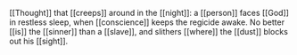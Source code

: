 [[Thought]] that [[creeps]] around in the [[night]]: a [[person]] faces [[God]] in restless sleep, when [[conscience]] keeps the regicide awake. No better [[is]] the [[sinner]] than a [[slave]], and slithers [[where]] the [[dust]] blocks out his [[sight]].  
